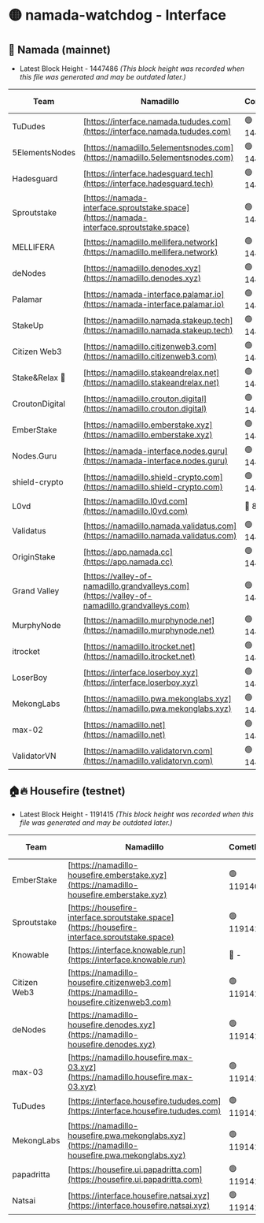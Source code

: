 # 🟡 namada-watchdog - Interface

## 🚀 Namada (mainnet)
- Latest Block Height - 1447486 *(This block height was recorded when this file was generated and may be outdated later.)*

| Team | Namadillo | CometBFT | Indexer | MASP Indexer |
|-|-|-|-|-|
| TuDudes | [https://interface.namada.tududes.com](https://interface.namada.tududes.com) | 🟢 1447466 | 🟢 1447465 | 🟢 1447465 |
| 5ElementsNodes | [https://namadillo.5elementsnodes.com](https://namadillo.5elementsnodes.com) | 🟢 1447466 | 🔴 - | 🔴 - |
| Hadesguard | [https://interface.hadesguard.tech](https://interface.hadesguard.tech) | 🟢 1447470 | 🟢 1447470 | 🟢 1447470 |
| Sproutstake | [https://namada-interface.sproutstake.space](https://namada-interface.sproutstake.space) | 🟢 1447471 | 🟢 1447471 | 🟢 1447471 |
| MELLIFERA | [https://namadillo.mellifera.network](https://namadillo.mellifera.network) | 🟢 1447472 | 🟢 1447472 | 🟢 1447472 |
| deNodes | [https://namadillo.denodes.xyz](https://namadillo.denodes.xyz) | 🟢 1447473 | 🟢 1447472 | 🟢 1447473 |
| Palamar | [https://namada-interface.palamar.io](https://namada-interface.palamar.io) | 🟢 1447473 | 🟢 1447473 | 🟢 1447473 |
| StakeUp | [https://namadillo.namada.stakeup.tech](https://namadillo.namada.stakeup.tech) | 🟢 1447474 | 🟢 1447474 | 🟢 1447474 |
| Citizen Web3 | [https://namadillo.citizenweb3.com](https://namadillo.citizenweb3.com) | 🟢 1447474 | 🔴 1432163 | 🟢 1447473 |
| Stake&Relax 🦥 | [https://namadillo.stakeandrelax.net](https://namadillo.stakeandrelax.net) | 🟢 1447475 | 🟢 1447475 | 🟢 1447475 |
| CroutonDigital | [https://namadillo.crouton.digital](https://namadillo.crouton.digital) | 🟢 1447476 | 🔴 1338918 | 🟢 1447476 |
| EmberStake | [https://namadillo.emberstake.xyz](https://namadillo.emberstake.xyz) | 🟢 1447476 | 🟢 1447476 | 🟢 1447476 |
| Nodes.Guru | [https://namada-interface.nodes.guru](https://namada-interface.nodes.guru) | 🟢 1447477 | 🟢 1447477 | 🟢 1447477 |
| shield-crypto | [https://namadillo.shield-crypto.com](https://namadillo.shield-crypto.com) | 🟢 1447478 | 🟢 1447478 | 🟢 1447478 |
| L0vd | [https://namadillo.l0vd.com](https://namadillo.l0vd.com) | 🔴 894059 | 🔴 1280618 | 🔴 894059 |
| Validatus | [https://namadillo.namada.validatus.com](https://namadillo.namada.validatus.com) | 🟢 1447479 | 🔴 1338199 | 🟢 1447479 |
| OriginStake | [https://app.namada.cc](https://app.namada.cc) | 🟢 1447480 | 🟢 1447479 | 🟢 1447480 |
| Grand Valley | [https://valley-of-namadillo.grandvalleys.com](https://valley-of-namadillo.grandvalleys.com) | 🟢 1447480 | 🟢 1447480 | 🟢 1447480 |
| MurphyNode | [https://namadillo.murphynode.net](https://namadillo.murphynode.net) | 🟢 1447480 | 🟢 1447480 | 🔴 - |
| itrocket | [https://namadillo.itrocket.net](https://namadillo.itrocket.net) | 🟢 1447481 | 🔴 1339267 | 🔴 - |
| LoserBoy | [https://interface.loserboy.xyz](https://interface.loserboy.xyz) | 🟢 1447483 | 🟢 1447482 | 🔴 - |
| MekongLabs | [https://namadillo.pwa.mekonglabs.xyz](https://namadillo.pwa.mekonglabs.xyz) | 🟢 1447484 | 🟢 1447484 | 🟢 1447484 |
| max-02 | [https://namadillo.net](https://namadillo.net) | 🟢 1447485 | 🟢 1447484 | 🟢 1447484 |
| ValidatorVN | [https://namadillo.validatorvn.com](https://namadillo.validatorvn.com) | 🟢 1447486 | 🟢 1447485 | 🟢 1447485 |

## 🏠🔥 Housefire (testnet)
- Latest Block Height - 1191415 *(This block height was recorded when this file was generated and may be outdated later.)*

| Team | Namadillo | CometBFT | Indexer | MASP Indexer |
|-|-|-|-|-|
| EmberStake | [https://namadillo-housefire.emberstake.xyz](https://namadillo-housefire.emberstake.xyz) | 🟢 1191409 | 🟢 1191409 | 🔴 1083022 |
| Sproutstake | [https://housefire-interface.sproutstake.space](https://housefire-interface.sproutstake.space) | 🟢 1191410 | 🟢 1191410 | 🟢 1191410 |
| Knowable | [https://interface.knowable.run](https://interface.knowable.run) | 🔴 - | 🔴 - | 🔴 - |
| Citizen Web3 | [https://namadillo-housefire.citizenweb3.com](https://namadillo-housefire.citizenweb3.com) | 🟢 1191410 | 🔴 1162824 | 🔴 - |
| deNodes | [https://namadillo-housefire.denodes.xyz](https://namadillo-housefire.denodes.xyz) | 🟢 1191412 | 🟢 1191412 | 🟢 1191412 |
| max-03 | [https://namadillo.housefire.max-03.xyz](https://namadillo.housefire.max-03.xyz) | 🟢 1191413 | 🟢 1191413 | 🟢 1191413 |
| TuDudes | [https://interface.housefire.tududes.com](https://interface.housefire.tududes.com) | 🟢 1191413 | 🟢 1191413 | 🟢 1191413 |
| MekongLabs | [https://namadillo-housefire.pwa.mekonglabs.xyz](https://namadillo-housefire.pwa.mekonglabs.xyz) | 🟢 1191414 | 🟢 1191413 | 🔴 1083022 |
| papadritta | [https://housefire.ui.papadritta.com](https://housefire.ui.papadritta.com) | 🟢 1191414 | 🔴 972185 | 🟢 1191414 |
| Natsai | [https://interface.housefire.natsai.xyz](https://interface.housefire.natsai.xyz) | 🟢 1191415 | 🟢 1191415 | 🟢 1191414 |

